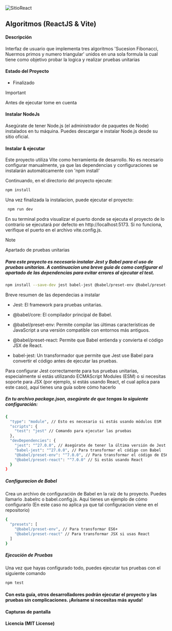 ![SitioReact](https://github.com/user-attachments/assets/9d321276-e4c1-4a4d-9a18-7d1bac3193b4)

##  Algoritmos (ReactJS & Vite)

#### Descripción
<p>Interfaz de usuario que implementa tres algoritmos 'Sucesion Fibonacci, Nuermos primos y numero triangular' unidos en una sola formula la cual tiene como objetivo probar la logica y realizar pruebas unitarias</p>


#### Estado del Proyecto
+ Finalizado 

> [!IMPORTANT]
> Antes de ejecutar tome en cuenta

#### Instalar NodeJs
<p>Asegúrate de tener Node.js (el administrador de paquetes de Node) instalados en tu máquina. Puedes descargar e instalar Node.js desde su sitio oficial.</p>

#### Instalar & ejecutar
<p>Este proyecto utiliza Vite como herramienta de desarrollo. No es necesario configurar manualmente, ya que las dependencias y configuraciones se instalarán automáticamente con 'npm install' </p>

<p> Continuando, en el directorio del proyecto ejecute: </p>

```bash
npm install
```

<p>Una vez finalizada la instalacion, puede ejecutar el proyecto: </p></p>

```bash
 npm run dev
```
<p>En su terminal podra visualizar el puerto donde se ejecuta el proyecto de lo contrarío se ejecutará por defecto en http://localhost:5173. Si no funciona, verifique el puerto en el archivo vite.config.js. <br> </p>

> [!NOTE]
> Apartado de pruebas unitarias

##### Para este proyecto es necesario instalar Jest y Babel para el uso de pruebas unitarias. A continuacion una breve guia de como configurar el apartado de las dependencias para evitar errores al ejecutar el test.

```bash
npm install --save-dev jest babel-jest @babel/preset-env @babel/preset-react
```
<p>Breve resumen de las dependecias a instalar</p>

- Jest: El framework para pruebas unitarias.

- @babel/core: El compilador principal de Babel.

- @babel/preset-env: Permite compilar las últimas características de JavaScript a una versión compatible con entornos más antiguos.

- @babel/preset-react: Permite que Babel entienda y convierta el código JSX de React.

- babel-jest: Un transformador que permite que Jest use Babel para convertir el código antes de ejecutar las pruebas.

<p>Para configurar Jest correctamente para tus pruebas unitarias, especialmente si estás utilizando ECMAScript Modules (ESM) o si necesitas soporte para JSX (por ejemplo, si estás usando React, el cual aplica para este caso), aquí tienes una guía sobre cómo hacerlo</p>

##### En tu archivo package.json, asegúrate de que tengas la siguiente configuración:

```bash
{
  "type": "module", // Esto es necesario si estás usando módulos ESM
  "scripts": {
    "test": "jest" // Comando para ejecutar las pruebas
  },
  "devDependencies": {
    "jest": "^27.0.0", // Asegúrate de tener la última versión de Jest
    "babel-jest": "^27.0.0", // Para transformar el código con Babel
    "@babel/preset-env": "^7.0.0", // Para transformar el código de ES6+
    "@babel/preset-react": "^7.0.0" // Si estás usando React
  }
}
```
##### Configuracion de Babel

<p>Crea un archivo de configuración de Babel en la raíz de tu proyecto. Puedes llamarlo .babelrc o babel.config.js. Aquí tienes un ejemplo de cómo configurarlo (En este caso no aplica ya que tal configuracion viene en el repositorio)</p>

```bash
{
  "presets": [
    "@babel/preset-env", // Para transformar ES6+
    "@babel/preset-react" // Para transformar JSX si usas React
  ]
}
```

##### Ejecución de Pruebas
<p>Una vez que hayas configurado todo, puedes ejecutar tus pruebas con el siguiente comando</p>

```bash
npm test
```

#### Con esta guía, otros desarrolladores podrán ejecutar el proyecto y las pruebas sin complicaciones. ¡Avísame si necesitas más ayuda!

#### Capturas de pantalla

#### Licencia (MIT License)